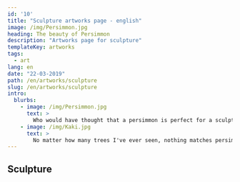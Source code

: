 ```yaml
---
id: '10'
title: "Sculpture artworks page - english"
image: /img/Persimmon.jpg
heading: The beauty of Persimmon
description: "Artworks page for sculpture"
templateKey: artworks
tags:
  - art
lang: en
date: "22-03-2019"
path: /en/artworks/sculpture
slug: /en/artworks/sculpture
intro:
  blurbs:
    - image: /img/Persimmon.jpg
      text: >
        Who would have thought that a persimmon is perfect for a sculpture?
    - image: /img/Kaki.jpg
      text: >
        No matter how many trees I've ever seen, nothing matches persimmon wood ...
---
```


## Sculpture
